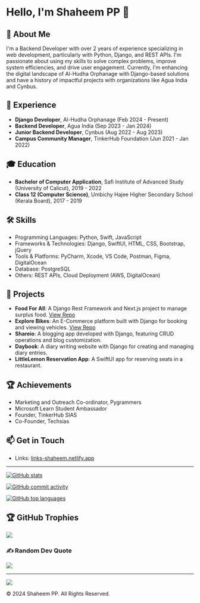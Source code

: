 # Hello, I'm Shaheem PP 👋

## 🚀 About Me
I'm a Backend Developer with over 2 years of experience specializing in web development, particularly with Python, Django, and REST APIs. I'm passionate about using my skills to solve complex problems, improve system efficiencies, and drive user engagement. Currently, I'm enhancing the digital landscape of Al-Hudha Orphanage with Django-based solutions and have a history of impactful projects with organizations like Agua India and Cynbus.

## 💼 Experience
- **Django Developer**, Al-Hudha Orphanage (Feb 2024 - Present)
- **Backend Developer**, Agua India (Sep 2023 - Jan 2024)
- **Junior Backend Developer**, Cynbus (Aug 2022 - Aug 2023)
- **Campus Community Manager**, TinkerHub Foundation (Jun 2021 - Jan 2022)

## 🎓 Education
- **Bachelor of Computer Application**, Safi Institute of Advanced Study (University of Calicut), 2019 - 2022
- **Class 12 (Computer Science)**, Umbichy Hajee Higher Secondary School (Kerala Board), 2017 - 2019

## 🛠 Skills
- Programming Languages: Python, Swift, JavaScript
- Frameworks & Technologies: Django, SwiftUI, HTML, CSS, Bootstrap, jQuery
- Tools & Platforms: PyCharm, Xcode, VS Code, Postman, Figma, DigitalOcean
- Database: PostgreSQL
- Others: REST APIs, Cloud Deployment (AWS, DigitalOcean)

## 🌟 Projects
- **Food For All**: A Django Rest Framework and Next.js project to manage surplus food. [View Repo](https://github.com/AkshayBenny/food-surplus-detection)
- **Explore Bikes**: An E-Commerce platform built with Django for booking and viewing vehicles. [View Repo](https://github.com/shaheem-pp/Explore-Bikes)
- **Shareio**: A blogging app developed with Django, featuring CRUD operations and blog customization.
- **Daybook**: A diary writing website with Django for creating and managing diary entries.
- **LittleLemon Reservation App**: A SwiftUI app for reserving seats in a restaurant.

## 🏆 Achievements
- Marketing and Outreach Co-ordinator, Pygrammers
- Microsoft Learn Student Ambassador
- Founder, TinkerHub SIAS
- Co-Founder, Techsias

## 📫 Get in Touch
- Links: [links-shaheem.netlify.app](links-shaheem.netlify.app)

---

[![GitHub stats](https://github-readme-stats.vercel.app/api?username=shaheem-pp&theme=blue-green&hide_border=false&include_all_commits=false&count_private=true)]()

[![GitHub commit activity](https://github-readme-streak-stats.herokuapp.com/?user=shaheem-pp&theme=blue-green&hide_border=false)]()

[![GitHub top languages](https://github-readme-stats.vercel.app/api/top-langs/?username=shaheem-pp&hide=javascript,scss,css,html&theme=blue-green&hide_border=false&include_all_commits=false&count_private=true&layout=compact)]()




## 🏆 GitHub Trophies
![](https://github-profile-trophy.vercel.app/?username=shaheem-pp&theme=matrix&no-frame=false&no-bg=false&margin-w=4)



### ✍️ Random Dev Quote
![](https://quotes-github-readme.vercel.app/api?type=horizontal&theme=dark)

---
[![](https://visitcount.itsvg.in/api?id=shaheem-pp&icon=5&color=3)](https://visitcount.itsvg.in)



© 2024 Shaheem PP. All Rights Reserved.
